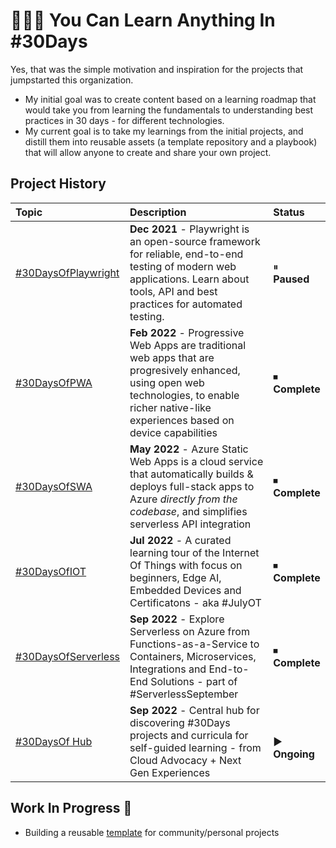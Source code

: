
# 👩🏽‍💻 You Can Learn Anything In #30Days

Yes, that was the simple motivation and inspiration for the projects that jumpstarted this organization. 
 * My initial goal was to create content based on a learning roadmap that would take you from learning the fundamentals to understanding best practices in 30 days - for different technologies.
 * My current goal is to take my learnings from the initial projects, and distill them into reusable assets (a template repository and a playbook) that will allow anyone to create and share your own project.


## Project History

| Topic | Description | Status | 
|:---|:---|:---|
| [#30DaysOfPlaywright](https://aka.ms/30DaysOf/Playwright) | **Dec 2021** - Playwright is an open-source framework for reliable, end-to-end testing of modern web applications. Learn about tools, API and best practices for automated testing. |  ⏸ <br/> **Paused** | 
| [#30DaysOfPWA](https://aka.ms/30DaysOf/PWA) | **Feb 2022** - Progressive Web Apps are traditional web apps that are progresively enhanced, using open web technologies, to enable richer native-like experiences based on device capabilities| ⏹ <br/> **Complete** |
| [#30DaysOfSWA](https://aka.ms/30DaysOf/SWA)| **May 2022** - Azure Static Web Apps is a cloud service that automatically builds & deploys full-stack apps to Azure _directly from the codebase_, and simplifies serverless API integration | ⏹ <br/> **Complete** |
| [#30DaysOfIOT](https://julyot.dev)| **Jul 2022** - A curated learning tour of the Internet Of Things with focus on beginners, Edge AI, Embedded Devices and Certificatons - aka #JulyOT | ⏹ <br/> **Complete** |
| [#30DaysOfServerless](https://aka.ms/serverless-september)| **Sep 2022** - Explore Serverless on Azure from Functions-as-a-Service to Containers, Microservices, Integrations and End-to-End Solutions - part of #ServerlessSeptember |   ⏹ <br/> **Complete**|
| [#30DaysOf Hub](https://aka.ms/30DaysOf)| **Sep 2022** - Central hub for discovering #30Days projects and curricula for self-guided learning - from Cloud Advocacy + Next Gen Experiences |  <br/>  ▶️ **Ongoing** |

## Work In Progress 🚧

 * Building a reusable [template](https://github.com/30DaysOf) for community/personal projects
